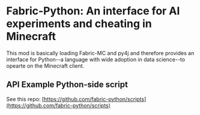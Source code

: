 # Fabric-Python: An interface for AI experiments and cheating in Minecraft

This mod is basically loading Fabric-MC and py4j and therefore provides an interface for Python--a language with wide adoption in data science--to opearte on the Minecraft client.

## API Example Python-side script

See this repo: [https://github.com/fabric-python/scripts](https://github.com/fabric-python/scripts)
